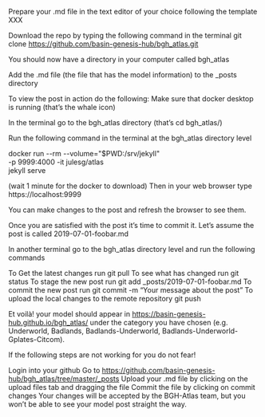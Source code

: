 Prepare your .md file in the text editor of your choice following the template XXX
 
Download the repo by typing the following command in the terminal
git clone https://github.com/basin-genesis-hub/bgh_atlas.git

You should now have a directory in your computer called bgh_atlas

Add the .md file (the file that has the model information) to the _posts directory

To view the post in action do the following:
Make sure that docker desktop is running (that’s the whale icon)

In the terminal go to the bgh_atlas directory (that’s cd bgh_atlas/)  

Run the following command in the terminal at the bgh_atlas directory level

docker run --rm --volume="$PWD:/srv/jekyll" \
-p 9999:4000 -it julesg/atlas               \
jekyll serve

(wait 1 minute for the docker to download)
Then in your web browser type https://localhost:9999

You can make changes to the post and refresh the browser to see them.

Once you are satisfied with the post it’s time to commit it. Let’s assume the post is called 2019-07-01-foobar.md

In another terminal go to the bgh_atlas directory level and run the following commands

To Get the latest changes run 
git pull 
To see what has changed run
git status
To stage the new post run 
git add _posts/2019-07-01-foobar.md
To commit the new post run 
git commit -m “Your message about the post”
To upload the local changes to the remote repository 
git push

Et voilà! your model should appear in https://basin-genesis-hub.github.io/bgh_atlas/ under the category you have chosen (e.g. Underworld, Badlands, Badlands-Underworld, Badlands-Underworld-Gplates-Citcom). 


If the following steps are not working for you do not fear! 

Login into your github
Go to https://github.com/basin-genesis-hub/bgh_atlas/tree/master/_posts
Upload your .md file by clicking on the upload files tab and dragging the file
Commit the file by clicking on commit changes 
Your changes will be accepted by the BGH-Atlas team, but you won’t be able to see your model post straight the way.
